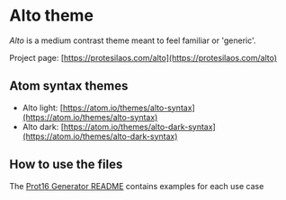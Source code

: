 # Alto theme

*Alto* is a medium contrast theme meant to feel familiar or 'generic'.

Project page: [https://protesilaos.com/alto](https://protesilaos.com/alto)

## Atom syntax themes

- Alto light: [https://atom.io/themes/alto-syntax](https://atom.io/themes/alto-syntax)
- Alto dark: [https://atom.io/themes/alto-dark-syntax](https://atom.io/themes/alto-dark-syntax)

## How to use the files

The [Prot16 Generator README](https://github.com/protesilaos/prot16-generator) contains examples for each use case
